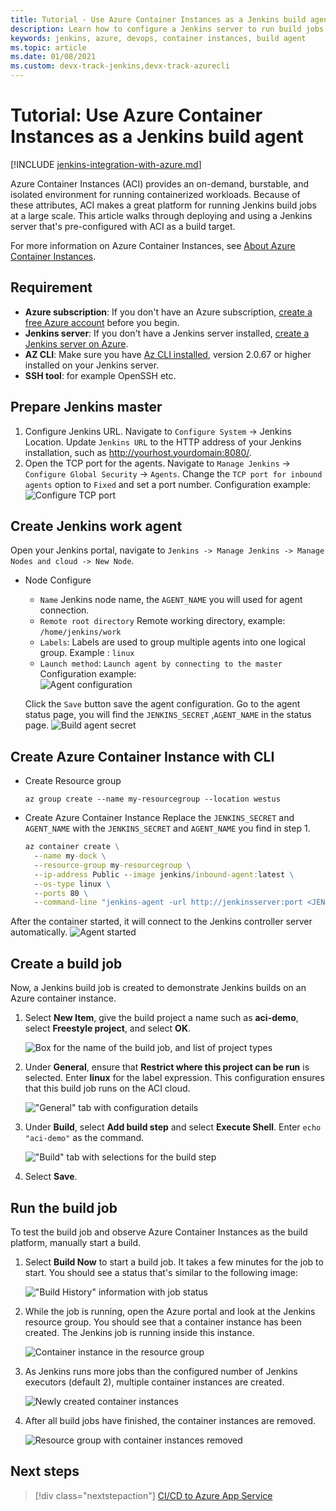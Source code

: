 ```yaml
---
title: Tutorial - Use Azure Container Instances as a Jenkins build agent
description: Learn how to configure a Jenkins server to run build jobs in Azure Container Instances
keywords: jenkins, azure, devops, container instances, build agent
ms.topic: article
ms.date: 01/08/2021
ms.custom: devx-track-jenkins,devx-track-azurecli
---
```


# Tutorial: Use Azure Container Instances as a Jenkins build agent

[!INCLUDE [jenkins-integration-with-azure.md](includes/jenkins-integration-with-azure.md)]

Azure Container Instances (ACI) provides an on-demand, burstable, and isolated environment for running containerized workloads. Because of these attributes, ACI makes a great platform for running Jenkins build jobs at a large scale. This article walks through deploying and using a Jenkins server that's pre-configured with ACI as a build target.

For more information on Azure Container Instances, see [About Azure Container Instances](/azure/container-instances/container-instances-overview).

## Requirement

- **Azure subscription**: If you don't have an Azure subscription, [create a free Azure account](https://azure.microsoft.com/free/?ref=microsoft.com&utm_source=microsoft.com&utm_medium=docs&utm_campaign=visualstudio) before you begin.
- **Jenkins server**: If you don't have a Jenkins server installed, [create a Jenkins server on Azure](./configure-on-linux-vm.md).
- **AZ CLI**: Make sure you have [Az CLI installed](https://docs.microsoft.com/en-us/cli/azure/install-azure-cli), version 2.0.67 or higher installed on your Jenkins server.
- **SSH tool**: for example OpenSSH etc.

## Prepare Jenkins master

1. Configure Jenkins URL. Navigate to `Configure System` -> Jenkins Location. Update `Jenkins URL` to the HTTP address of your Jenkins installation, such as http://yourhost.yourdomain:8080/.
1. Open the TCP port for the agents. Navigate to `Manage Jenkins` -> `Configure Global Security` -> `Agents`. Change the `TCP port for inbound agents` option to `Fixed` and set a port number. 
    Configuration example:
    ![Configure TCP port](./media/azure-container-instances-as-jenkins-build-agent/agentPort.png)

## Create Jenkins work agent
  Open your Jenkins portal, navigate to `Jenkins -> Manage Jenkins -> Manage Nodes and cloud -> New Node`.
  - Node Configure
    - `Name`  Jenkins node name, the `AGENT_NAME` you will used for agent connection.
    - `Remote root directory` Remote working directory, example: `/home/jenkins/work`
    - `Labels`: Labels are used to group multiple agents into one logical group. Example : `linux`
    - `Launch method`: `Launch agent by connecting to the master`
    Configuration example:   
     ![Agent configuration](./media/azure-container-instances-as-jenkins-build-agent/agentconfig.png)

    Click the `Save` button save the agent configuration. Go to the agent status page, you will find the `JENKINS_SECRET` ,`AGENT_NAME` in the status page.
    ![Build agent secret](./media/azure-container-instances-as-jenkins-build-agent/jenkins_secret.png)

## Create Azure Container Instance with CLI 
 - Create Resource group
      ```
      az group create --name my-resourcegroup --location westus
      ```

 - Create Azure Container Instance
    Replace the `JENKINS_SECRET` and `AGENT_NAME` with the `JENKINS_SECRET` and `AGENT_NAME` you find in step 1.
    ```cmd
    az container create \
      --name my-dock \
      --resource-group my-resourcegroup \
      --ip-address Public --image jenkins/inbound-agent:latest \
      --os-type linux \
      --ports 80 \
      --command-line "jenkins-agent -url http://jenkinsserver:port <JENKINS_SECRET> <AGENT_NAME>"
    ```

  After the container started, it will connect to the Jenkins controller server automatically.
  ![Agent started](./media/azure-container-instances-as-jenkins-build-agent/agentstart.png)

## Create a build job

Now, a Jenkins build job is created to demonstrate Jenkins builds on an Azure container instance.

1. Select **New Item**, give the build project a name such as **aci-demo**, select **Freestyle project**, and select **OK**.

   ![Box for the name of the build job, and list of project types](./media/azure-container-instances-as-jenkins-build-agent/jenkins-new-job.png)

2. Under **General**, ensure that **Restrict where this project can be run** is selected. Enter **linux** for the label expression. This configuration ensures that this build job runs on the ACI cloud.

   !["General" tab with configuration details](./media/azure-container-instances-as-jenkins-build-agent/jenkins-job-01.png)

3. Under **Build**, select **Add build step** and select **Execute Shell**. Enter `echo "aci-demo"` as the command.

   !["Build" tab with selections for the build step](./media/azure-container-instances-as-jenkins-build-agent/jenkins-job-02.png)

5. Select **Save**.

## Run the build job

To test the build job and observe Azure Container Instances as the build platform, manually start a build.

1. Select **Build Now** to start a build job. It takes a few minutes for the job to start. You should see a status that's similar to the following image:

   !["Build History" information with job status](./media/azure-container-instances-as-jenkins-build-agent/jenkins-job-status.png)

2. While the job is running, open the Azure portal and look at the Jenkins resource group. You should see that a container instance has been created. The Jenkins job is running inside this instance.

   ![Container instance in the resource group](./media/azure-container-instances-as-jenkins-build-agent/jenkins-aci.png)

3. As Jenkins runs more jobs than the configured number of Jenkins executors (default 2), multiple container instances are created.

   ![Newly created container instances](./media/azure-container-instances-as-jenkins-build-agent/jenkins-aci-multi.png)

4. After all build jobs have finished, the container instances are removed.

   ![Resource group with container instances removed](./media/azure-container-instances-as-jenkins-build-agent/jenkins-aci-none.png)

## Next steps

> [!div class="nextstepaction"]
> [CI/CD to Azure App Service](/azure/jenkins/tutorial-jenkins-deploy-web-app-azure-app-service)